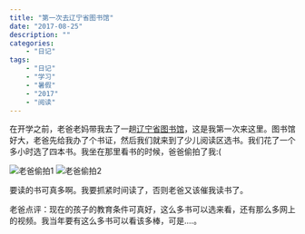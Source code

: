 ```yaml
---
title: "第一次去辽宁省图书馆"
date: "2017-08-25"
description: ""
categories:
    - "日记"
tags:
    - "日记"
    - "学习"
    - "暑假"
    - "2017"
    - "阅读"
---
```


在开学之前，老爸老妈带我去了一趟[辽宁省图书馆](http://www.lnlib.com/)，这是我第一次来这里。图书馆好大，老爸先给我办了个书证，然后我们就来到了少儿阅读区选书。我们花了一个多小时选了四本书。我坐在那里看书的时候，爸爸偷拍了我:(

![老爸偷拍1](http://image.tonybai.com/img/201708/diary_20170825_1.jpg)
![老爸偷拍2](http://image.tonybai.com/img/201708/diary_20170825_2.jpg)

要读的书可真多啊。我要抓紧时间读了，否则老爸又该催我读书了。

老爸点评：现在的孩子的教育条件可真好，这么多书可以选来看，还有那么多网上的视频。我当年要有这么多书可以看该多棒，可是....。











